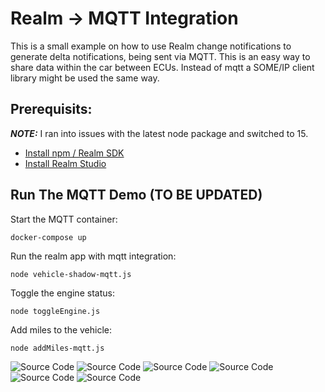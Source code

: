 # Realm -> MQTT Integration

This is a small example on how to use Realm change notifications to generate delta notifications, being sent via MQTT. This is an easy way to share data within the car between ECUs. Instead of mqtt a SOME/IP client library might be used the same way.

## Prerequisits:

**_NOTE:_**  I ran into issues with the latest node package and switched to 15.

* [Install npm / Realm SDK](https://docs.mongodb.com/realm/sdk/node/)
* [Install Realm Studio](https://docs.mongodb.com/realm/studio/)

## Run The MQTT Demo (TO BE UPDATED)

Start the MQTT container:

```docker-compose up```

Run the realm app with mqtt integration:

```node vehicle-shadow-mqtt.js```


Toggle the engine status:

```node toggleEngine.js```

Add miles to the vehicle:


```node addMiles-mqtt.js```


![Source Code](/media/0_VisualStudio_SourceCode.png)
![Source Code](/media/1_RealmStudio_Empty.png)
![Source Code](/media/2_Shell_StartApp.png)
![Source Code](/media/3_RealmStudio_CarCreated.png)
![Source Code](/media/4_RealmStudio_CarModified.png)
![Source Code](/media/5_Shell_ChangeModifications.png)
